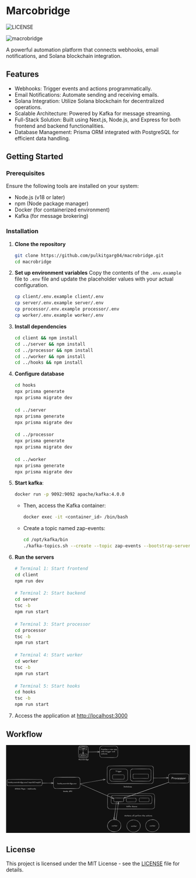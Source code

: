 # Marcobridge

![LICENSE](https://img.shields.io/badge/LICENSE-MIT-blue)

![macrobridge](https://socialify.git.ci/pulkitgarg04/macrobridge/image?language=1&name=1&owner=1&theme=Dark)

A powerful automation platform that connects webhooks, email notifications, and Solana blockchain integration.

## Features
- Webhooks: Trigger events and actions programmatically.
- Email Notifications: Automate sending and receiving emails.
- Solana Integration: Utilize Solana blockchain for decentralized operations.
- Scalable Architecture: Powered by Kafka for message streaming.
- Full-Stack Solution: Built using Next.js, Node.js, and Express for both frontend and backend functionalities.
- Database Management: Prisma ORM integrated with PostgreSQL for efficient data handling.

## Getting Started
### Prerequisites
Ensure the following tools are installed on your system:
- Node.js (v18 or later)
- npm (Node package manager)
- Docker (for containerized environment)
- Kafka (for message brokering)

### Installation

1. **Clone the repository**
   ```bash
   git clone https://github.com/pulkitgarg04/macrobridge.git
   cd macrobridge
   ```

2. **Set up environment variables**
Copy the contents of the `.env.example` file to `.env` file and update the placeholder values with your actual configuration.

   ```bash
   cp client/.env.example client/.env
   cp server/.env.example server/.env
   cp processor/.env.example processor/.env
   cp worker/.env.example worker/.env
   ```

3. **Install dependencies**
   ```bash
   cd client && npm install
   cd ../server && npm install
   cd ../processor && npm install
   cd ../worker && npm install
   cd ../hooks && npm install
   ```


4. **Configure database**
   ```bash
   cd hooks
   npx prisma generate
   npx prisma migrate dev
   
   cd ../server
   npx prisma generate
   npx prisma migrate dev

   cd ../processor
   npx prisma generate
   npx prisma migrate dev

   cd ../worker
   npx prisma generate
   npx prisma migrate dev
   ```

6. **Start kafka**:
   ```bash
   docker run -p 9092:9092 apache/kafka:4.0.0
   ```

   - Then, access the Kafka container:
      ```bash
      docker exec -it <container_id> /bin/bash
      ```

   - Create a topic named zap-events:
      ```bash
      cd /opt/kafka/bin
      ./kafka-topics.sh --create --topic zap-events --bootstrap-server localhost:9092
      ```

5. **Run the servers**
   ```bash
   # Terminal 1: Start frontend
   cd client
   npm run dev
   
   # Terminal 2: Start backend
   cd server
   tsc -b
   npm run start
   
   # Terminal 3: Start processor
   cd processor
   tsc -b
   npm run start
   
   # Terminal 4: Start worker
   cd worker
   tsc -b
   npm run start

   # Terminal 5: Start hooks
   cd hooks
   tsc -b
   npm run start
   ```

7. Access the application at [http://localhost:3000](http://localhost:3000)

## Workflow
![workflow](./assets/workflow.png)

## License
This project is licensed under the MIT License - see the [LICENSE](LICENSE) file for details.